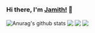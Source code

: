 ### Hi there, I'm [Jamith!](https://jamith.com) 👋


<!--
**JamithNimantha/JamithNimantha** is a ✨ _special_ ✨ repository because its `README.md` (this file) appears on your GitHub profile.

Here are some ideas to get you started:

- 🔭 I’m currently working on ...
- 🌱 I’m currently learning ...
- 👯 I’m looking to collaborate on ...
- 🤔 I’m looking for help with ...
- 💬 Ask me about ...
- 📫 How to reach me: ...
- 😄 Pronouns: ...
- ⚡ Fun fact: ...
-->



  <img align="center" src="https://github-readme-stats.vercel.app/api?username=JamithNimantha&show_icons=true&include_all_commits=true&theme=material-palenight" alt="Anurag's github stats" />
  <!-- Change the `github-readme-stats.anuraghazra1.vercel.app` to `github-readme-stats.vercel.app`  -->
  <img align="center" src="https://github-readme-stats.vercel.app/api/top-langs/?username=JamithNimantha&layout=compact&theme=material-palenight" />

  <!-- Change the `github-readme-stats.anuraghazra1.vercel.app` to `github-readme-stats.vercel.app`  -->
  <img align="center" src="https://github-readme-stats.vercel.app/api/pin/?username=JamithNimantha&repo=github-readme-stats&theme=material-palenight" />
  <img align="center" src="https://github-readme-stats.vercel.app/api/pin/?username=JamithNimantha&repo=anuraghazra.github.io&theme=material-palenight" />
